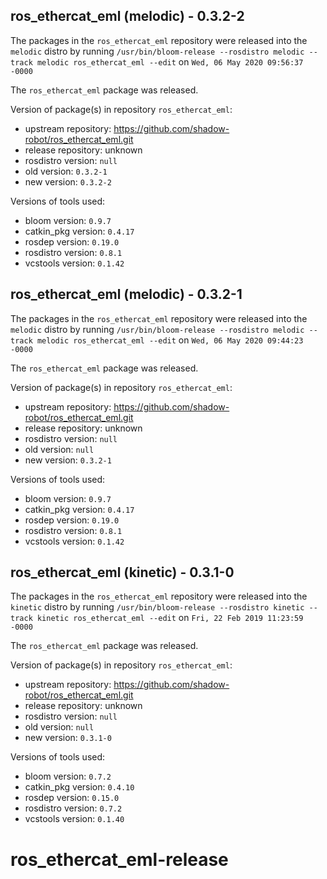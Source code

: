 ## ros_ethercat_eml (melodic) - 0.3.2-2

The packages in the `ros_ethercat_eml` repository were released into the `melodic` distro by running `/usr/bin/bloom-release --rosdistro melodic --track melodic ros_ethercat_eml --edit` on `Wed, 06 May 2020 09:56:37 -0000`

The `ros_ethercat_eml` package was released.

Version of package(s) in repository `ros_ethercat_eml`:

- upstream repository: https://github.com/shadow-robot/ros_ethercat_eml.git
- release repository: unknown
- rosdistro version: `null`
- old version: `0.3.2-1`
- new version: `0.3.2-2`

Versions of tools used:

- bloom version: `0.9.7`
- catkin_pkg version: `0.4.17`
- rosdep version: `0.19.0`
- rosdistro version: `0.8.1`
- vcstools version: `0.1.42`


## ros_ethercat_eml (melodic) - 0.3.2-1

The packages in the `ros_ethercat_eml` repository were released into the `melodic` distro by running `/usr/bin/bloom-release --rosdistro melodic --track melodic ros_ethercat_eml --edit` on `Wed, 06 May 2020 09:44:23 -0000`

The `ros_ethercat_eml` package was released.

Version of package(s) in repository `ros_ethercat_eml`:

- upstream repository: https://github.com/shadow-robot/ros_ethercat_eml.git
- release repository: unknown
- rosdistro version: `null`
- old version: `null`
- new version: `0.3.2-1`

Versions of tools used:

- bloom version: `0.9.7`
- catkin_pkg version: `0.4.17`
- rosdep version: `0.19.0`
- rosdistro version: `0.8.1`
- vcstools version: `0.1.42`


## ros_ethercat_eml (kinetic) - 0.3.1-0

The packages in the `ros_ethercat_eml` repository were released into the `kinetic` distro by running `/usr/bin/bloom-release --rosdistro kinetic --track kinetic ros_ethercat_eml --edit` on `Fri, 22 Feb 2019 11:23:59 -0000`

The `ros_ethercat_eml` package was released.

Version of package(s) in repository `ros_ethercat_eml`:

- upstream repository: https://github.com/shadow-robot/ros_ethercat_eml.git
- release repository: unknown
- rosdistro version: `null`
- old version: `null`
- new version: `0.3.1-0`

Versions of tools used:

- bloom version: `0.7.2`
- catkin_pkg version: `0.4.10`
- rosdep version: `0.15.0`
- rosdistro version: `0.7.2`
- vcstools version: `0.1.40`


# ros_ethercat_eml-release